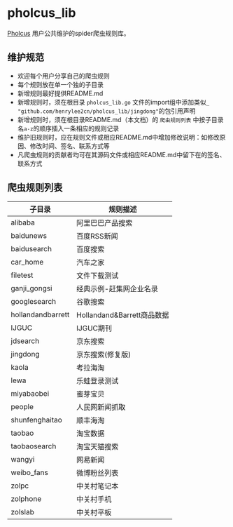 # pholcus_lib

[Pholcus](https://github.com/henrylee2cn/pholcus) 用户公共维护的spider爬虫规则库。

## 维护规范

- 欢迎每个用户分享自己的爬虫规则
- 每个规则放在单一个独的子目录
- 新增规则最好提供README.md
- 新增规则时，须在根目录 `pholcus_lib.go` 文件的import组中添加类似`_ "github.com/henrylee2cn/pholcus_lib/jingdong"`的包引用声明
- 新增规则时，须在根目录README.md（本文档）的 `爬虫规则列表` 中按子目录名`a-z`的顺序插入一条相应的规则记录
- 维护旧规则时，应在规则文件或相应README.md中增加修改说明：如修改原因、修改时间、签名、联系方式等
- 凡爬虫规则的贡献者均可在其源码文件或相应README.md中留下在的签名、联系方式


## 爬虫规则列表

|子目录|规则描述|
|---|---|
|alibaba|阿里巴巴产品搜索|
|baidunews|百度RSS新闻|
|baidusearch|百度搜索|
|car_home|汽车之家|
|filetest|文件下载测试|
|ganji_gongsi|经典示例-赶集网企业名录|
|googlesearch|谷歌搜索|
|hollandandbarrett|Hollandand&Barrett商品数据|
|IJGUC|IJGUC期刊|
|jdsearch|京东搜索|
|jingdong|京东搜索(修复版)|
|kaola|考拉海淘|
|lewa|乐蛙登录测试|
|miyabaobei|蜜芽宝贝|
|people|人民网新闻抓取|
|shunfenghaitao|顺丰海淘|
|taobao|淘宝数据|
|taobaosearch|淘宝天猫搜索|
|wangyi|网易新闻|
|weibo_fans|微博粉丝列表|
|zolpc|中关村笔记本|
|zolphone|中关村手机|
|zolslab|中关村平板|